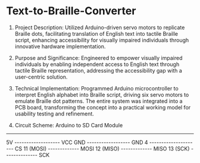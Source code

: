 # Text-to-Braille-Converter

1. Project Description:
   Utilized Arduino-driven servo motors to replicate Braille dots, facilitating translation of English text into tactile Braille script, enhancing accessibility for visually impaired individuals through innovative hardware implementation.

2. Purpose and Significance:
   Engineered to empower visually impaired individuals by enabling independent access to English text through tactile Braille representation, addressing the accessibility gap with a user-centric solution.

3. Technical Implementation:
   Programmed Arduino microcontroller to interpret English alphabet into Braille script, driving six servo motors to emulate Braille dot patterns. The entire system was integrated into a PCB board, transforming the concept into a practical working model for usability testing and refinement.
   
4. Circuit Scheme:
  Arduino       to         SD Card Module
  --------               ---------------
  5V ------------------- VCC
  GND ------------------ GND
  4 --------------------- CS
  11 (MOSI) ------------- MOSI
  12 (MISO) ------------- MISO
  13 (SCK) -------------- SCK
